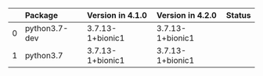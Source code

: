 <!-- markdown-link-check-disable -->

|    | Package       | Version in 4.1.0   | Version in 4.2.0   | Status   |
|---:|:--------------|:-------------------|:-------------------|:---------|
|  0 | python3.7-dev | 3.7.13-1+bionic1   | 3.7.13-1+bionic1   |          |
|  1 | python3.7     | 3.7.13-1+bionic1   | 3.7.13-1+bionic1   |          |